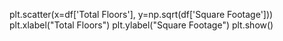 plt.scatter(x=df['Total Floors'], y=np.sqrt(df['Square Footage']))
plt.xlabel("Total Floors")
plt.ylabel("Square Footage")
plt.show()
